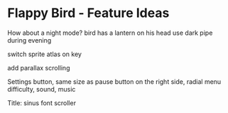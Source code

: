 # Flappy Bird - Feature Ideas


How about a night mode?
	bird has a lantern on his head
	use dark pipe during evening

switch sprite atlas on key

add parallax scrolling

Settings button, same size as pause button
	on the right side, radial menu
	difficulty, sound, music

Title: sinus font scroller
